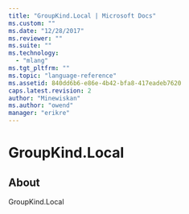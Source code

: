 ```yaml
---
title: "GroupKind.Local | Microsoft Docs"
ms.custom: ""
ms.date: "12/28/2017"
ms.reviewer: ""
ms.suite: ""
ms.technology: 
  - "mlang"
ms.tgt_pltfrm: ""
ms.topic: "language-reference"
ms.assetid: 840dd6b6-e86e-4b42-bfa8-417eadeb7620
caps.latest.revision: 2
author: "Minewiskan"
ms.author: "owend"
manager: "erikre"
---
```

# GroupKind.Local
## About
GroupKind.Local

